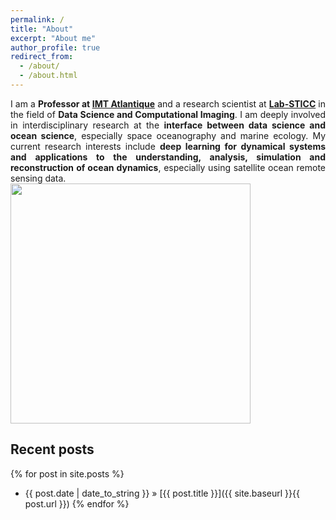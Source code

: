 ```yaml
---
permalink: /
title: "About"
excerpt: "About me"
author_profile: true
redirect_from: 
  - /about/
  - /about.html
---
```


<div style="text-align: justify"> I am a <strong>Professor at <a href="https://www.imt-atlantique.fr">IMT Atlantique</a></strong> and a research scientist at <strong><a href="https://www.lab-sticc.fr">Lab-STICC</a></strong> in the field of <strong>Data Science and Computational Imaging</strong>. I am deeply involved in interdisciplinary research at the <strong>interface between data science and ocean science</strong>, especially space oceanography and marine ecology. My current research interests include <strong>deep learning for dynamical systems and applications to the understanding, analysis, simulation and reconstruction of ocean dynamics</strong>, especially using satellite ocean remote sensing data. 
</div>
  
<div style="text-align: justify">
  <img src="https://rfablet.github.io/images/im-datawave.jpg" width="384" align ="middle">
</div>

## Recent posts
{% for post in site.posts %}
   - {{ post.date | date_to_string }} » [{{ post.title }}]({{ site.baseurl }}{{ post.url }})
{% endfor %}

